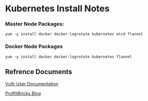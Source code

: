 Kubernetes Install Notes
========================

### Master Node Packages: 
```
yum -y install docker docker-logrotate kubernetes etcd flannel
```

### Docker Node Packages
```
yum -y install docker docker-logrotate kubernetes flannel
```

Refrence Documents
------------------
[Vultr User Documentation](https://www.vultr.com/docs/getting-started-with-kubernetes-on-centos-7)

[ProffitBricks Blog](https://devops.profitbricks.com/tutorials/deploy-a-multi-node-kubernetes-cluster-on-centos-7/)